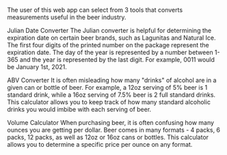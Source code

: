 The user of this web app can select from 3 tools that converts measurements useful in the beer industry.

Julian Date Converter
The Julian converter is helpful for determining the expiration date on certain beer brands, such as Lagunitas and Natural Ice.  The first four digits of the printed number on the package represent the expiration date.  The day of the year is represented by a number between 1-365 and the year is represented by the last digit.  For example, 0011 would be January 1st, 2021.

ABV Converter
It is often misleading how many "drinks" of alcohol are in a given can or bottle of beer.  For example, a 12oz serving of 5% beer is 1 standard drink, while a 16oz serving of 7.5% beer is 2 full standard drinks.  This calculator allows you to keep track of how many standard alcoholic drinks you would imbibe with each serving of beer.

Volume Calculator
When purchasing beer, it is often confusing how many ounces you are getting per dollar.  Beer comes in many formats - 4 packs, 6 packs, 12 packs, as well as 12oz or 16oz cans or bottles.  This calculator allows you to determine a specific price per ounce on any format.
